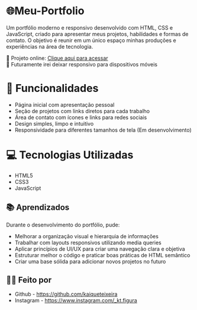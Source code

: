 # 🌐Meu-Portfolio

Um portfólio moderno e responsivo desenvolvido com HTML, CSS e JavaScript, criado para apresentar meus projetos, habilidades e formas de contato. O objetivo é reunir em um único espaço minhas produções e experiências na área de tecnologia.

🔗 Projeto online: [Clique aqui para acessar](https://kaiqueteixeira.github.io/Meu-Portfolio/) <br>
📱 Futuramente irei deixar responsivo para dispositivos móveis

# 🚀 Funcionalidades
- Página inicial com apresentação pessoal
- Seção de projetos com links diretos para cada trabalho
- Área de contato com ícones e links para redes sociais
- Design simples, limpo e intuitivo
- Responsividade para diferentes tamanhos de tela (Em desenvolvimento)

# 💻 Tecnologias Utilizadas
- HTML5
- CSS3
- JavaScript

## 📚 Aprendizados
Durante o desenvolvimento do portfólio, pude:
- Melhorar a organização visual e hierarquia de informações
- Trabalhar com layouts responsivos utilizando media queries
- Aplicar princípios de UI/UX para criar uma navegação clara e objetiva
- Estruturar melhor o código e praticar boas práticas de HTML semântico
- Criar uma base sólida para adicionar novos projetos no futuro

## 👨‍💻 Feito por
- Github - https://github.com/kaiqueteixeira <br>
- Instagram - https://www.instagram.com/_kt.figura
